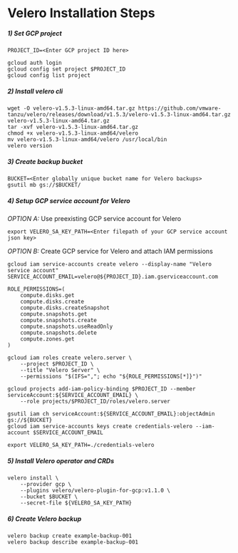 # Velero Installation Steps


##### 1) Set GCP project
```
PROJECT_ID=<Enter GCP project ID here>

gcloud auth login
gcloud config set project $PROJECT_ID
gcloud config list project
```

##### 2) Install velero cli
```
wget -O velero-v1.5.3-linux-amd64.tar.gz https://github.com/vmware-tanzu/velero/releases/download/v1.5.3/velero-v1.5.3-linux-amd64.tar.gz velero-v1.5.3-linux-amd64.tar.gz
tar -xvf velero-v1.5.3-linux-amd64.tar.gz
chmod +x velero-v1.5.3-linux-amd64/velero
mv velero-v1.5.3-linux-amd64/velero /usr/local/bin
velero version
```

##### 3) Create backup bucket
```
BUCKET=<Enter globally unique bucket name for Velero backups>
gsutil mb gs://$BUCKET/
```

##### 4) Setup GCP service account  for Velero

*OPTION A:* Use preexisting GCP service account for Velero

```
export VELERO_SA_KEY_PATH=<Enter filepath of your GCP service account json key>
```

*OPTION B:* Create GCP service for Velero and attach IAM permissions

```
gcloud iam service-accounts create velero --display-name "Velero service account"
SERVICE_ACCOUNT_EMAIL=velero@${PROJECT_ID}.iam.gserviceaccount.com

ROLE_PERMISSIONS=(
    compute.disks.get
    compute.disks.create
    compute.disks.createSnapshot
    compute.snapshots.get
    compute.snapshots.create
    compute.snapshots.useReadOnly
    compute.snapshots.delete
    compute.zones.get
)

gcloud iam roles create velero.server \
    --project $PROJECT_ID \
    --title "Velero Server" \
    --permissions "$(IFS=","; echo "${ROLE_PERMISSIONS[*]}")"

gcloud projects add-iam-policy-binding $PROJECT_ID --member serviceAccount:${SERVICE_ACCOUNT_EMAIL} \
    --role projects/$PROJECT_ID/roles/velero.server

gsutil iam ch serviceAccount:${SERVICE_ACCOUNT_EMAIL}:objectAdmin gs://${BUCKET}
gcloud iam service-accounts keys create credentials-velero --iam-account $SERVICE_ACCOUNT_EMAIL

export VELERO_SA_KEY_PATH=./credentials-velero
```

##### 5) Install Velero operator and CRDs
```
velero install \
    --provider gcp \
    --plugins velero/velero-plugin-for-gcp:v1.1.0 \
    --bucket $BUCKET \
    --secret-file ${VELERO_SA_KEY_PATH}
```

##### 6) Create Velero backup
```
velero backup create example-backup-001
velero backup describe example-backup-001
```
